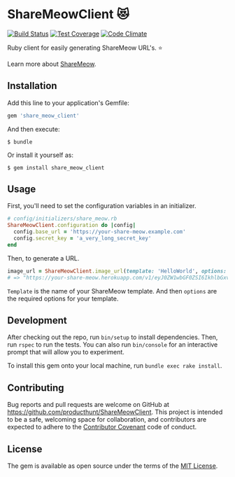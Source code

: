 # ShareMeowClient :heart_eyes_cat:
[![Build Status](https://travis-ci.org/producthunt/ShareMeowClient.svg?branch=master)](https://travis-ci.org/producthunt/ShareMeowClient)
[![Test Coverage](https://codeclimate.com/github/producthunt/ShareMeowClient/badges/coverage.svg)](https://codeclimate.com/github/producthunt/ShareMeowClient/coverage)
[![Code Climate](https://codeclimate.com/github/producthunt/ShareMeowClient/badges/gpa.svg)](https://codeclimate.com/github/producthunt/ShareMeowClient)  

Ruby client for easily generating ShareMeow URL's. :star:

Learn more about [ShareMeow](https://github.com/producthunt/ShareMeow).


## Installation

Add this line to your application's Gemfile:

```ruby
gem 'share_meow_client'
```

And then execute:

    $ bundle

Or install it yourself as:

    $ gem install share_meow_client

## Usage

First, you'll need to set the configuration variables in an initializer.

```Ruby
# config/initializers/share_meow.rb
ShareMeowClient.configuration do |config|
  config.base_url = 'https://your-share-meow.example.com'
  config.secret_key = 'a_very_long_secret_key'
end
```

Then, to generate a URL.

```Ruby
image_url = ShareMeowClient.image_url(template: 'HelloWorld', options: { message: 'Hi' })
# => "https://your-share-meow.herokuapp.com/v1/eyJ0ZW1wbGF0ZSI6IkhlbGxvV29ybGQiLCJtZXNzYWdlIjoiSGVsbG8ifQ==/-lgitNQmEs9NaiWyOCHeV137D80=/image.jpg"
```

`Template` is the name of your ShareMeow template. And then `options` are the required options for your template.

## Development

After checking out the repo, run `bin/setup` to install dependencies. Then, run `rspec` to run the tests. You can also run `bin/console` for an interactive prompt that will allow you to experiment.

To install this gem onto your local machine, run `bundle exec rake install`.

## Contributing

Bug reports and pull requests are welcome on GitHub at https://github.com/producthunt/ShareMeowClient. This project is intended to be a safe, welcoming space for collaboration, and contributors are expected to adhere to the [Contributor Covenant](http://contributor-covenant.org/) code of conduct.


## License

The gem is available as open source under the terms of the [MIT License](http://opensource.org/licenses/MIT).
